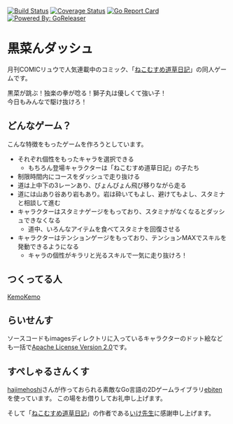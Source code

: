 [![Build Status](https://travis-ci.org/KemoKemo/go-kuronandash.svg?branch=master)](https://travis-ci.org/KemoKemo/go-kuronandash) [![Coverage Status](https://coveralls.io/repos/github/KemoKemo/go-kuronandash/badge.svg?branch=master)](https://coveralls.io/github/KemoKemo/go-kuronandash?branch=master) [![Go Report Card](https://goreportcard.com/badge/github.com/KemoKemo/go-kuronandash)](https://goreportcard.com/report/github.com/KemoKemo/go-kuronandash) [![Powered By: GoReleaser](https://img.shields.io/badge/powered%20by-goreleaser-green.svg?style=flat-square)](https://github.com/goreleaser)

# 黒菜んダッシュ

月刊COMICリュウで人気連載中のコミック、「[ねこむすめ道草日記](http://www.comic-ryu.jp/_nekomusume/)」の同人ゲームです。

黒菜が跳ぶ！独楽の拳が唸る！獅子丸は優しくて強い子！  
今日もみんなで駆け抜けろ！

## どんなゲーム？

こんな特徴をもったゲームを作ろうとしています。

* それぞれ個性をもったキャラを選択できる
  * もちろん登場キャラクターは「ねこむすめ道草日記」の子たち
* 制限時間内にコースをダッシュで走り抜ける
* 道は上中下の3レーンあり、ぴょんぴょん飛び移りながら走る
* 道には山あり谷あり岩もあり。岩は砕いてもよし、避けてもよし、スタミナと相談して進む
* キャラクターはスタミナゲージをもっており、スタミナがなくなるとダッシュできなくなる
  * 道中、いろんなアイテムを食べてスタミナを回復させる
* キャラクターはテンションゲージをもっており、テンションMAXでスキルを発動できるようになる
  * キャラの個性がキラリと光るスキルで一気に走り抜けろ！

## つくってる人

[KemoKemo](https://github.com/KemoKemo)

## らいせんす

ソースコードもimagesディレクトリに入っているキャラクターのドット絵なども一括で[Apache License Version 2.0](https://github.com/KemoKemo/go-kuronandash/blob/master/LICENSE)です。

## すぺしゃるさんくす

[hajimehoshi](https://github.com/hajimehoshi)さんが作っておられる素敵なGo言語の2Dゲームライブラリ[ebiten](https://github.com/hajimehoshi/ebiten)を使っています。
この場をお借りしてお礼申し上げます。

そして「[ねこむすめ道草日記](http://www.comic-ryu.jp/_nekomusume/)」の作者である[いけ先生](https://twitter.com/ikenokappa)に感謝申し上げます。
